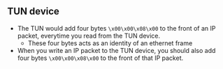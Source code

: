 ## TUN device
- The TUN would add four bytes `\x00\x00\x08\x00` to the front of an IP packet, everytime you read from the TUN device. 
    - These four bytes acts as an identity of an ethernet frame
- When you write an IP packet to the TUN device, you should also add four bytes `\x00\x00\x08\x00` to the front of that IP packet.